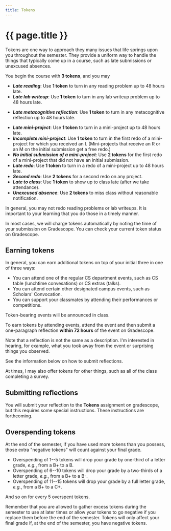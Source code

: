 ```yaml
---
title: Tokens
---
```

# {{ page.title }}

Tokens are one way to approach they many issues that life springs upon you throughout the semester.  They provide a uniform way to handle the things that typically come up in a course, such as late submissions or unexcused absences.

You begin the course with **3 tokens**, and you may 

+ _**Late reading**_: Use **1 token** to turn in any reading problem up to 48 hours late.
+ _**Late lab writeup**_: Use **1 token** to turn in any lab writeup problem up to 48 hours late.
* _**Late metacognitive reflection**_: Use **1 token** to turn in any metacognitive reflection up to 48 hours late.
+ _**Late mini-project**_: Use **1 token** to turn in a mini-project up to 48 hours late.
+ _**Incomplete mini-project**_: Use **1 token** to turn in the first redo of a mini-project for which you received an I.  (Mini-projects that receive an R or an M on the initial submission get a free redo.)
+ _**No initial submission of a mini-project**_: Use **2 tokens** for the first redo of a mini-project that did not have an initial submission.
+ _**Late redo**_: Use **1 token** to turn in a redo of a mini-project up to 48 hours late.
+ _**Second redo**_: Use **2 tokens** for a second redo on any project.
+ _**Late to class**_:  Use **1 token** to show up to class late (after we take attendance).
+ _**Unexcused absence**_: Use **2 tokens** to miss class without reasonable notification.

In general, you may not redo reading problems or lab writeups.  It is important to your learning that you do those in a timely manner.

In most cases, we will charge tokens automatically by noting the time of your submission on Gradescope.  You can check your current token status on Gradescope.

## Earning tokens

In general, you can earn additional tokens on top of your initial three in one of three ways:

+ You can attend one of the regular CS department events, such as CS table (lunchtime convesations) or CS extras (talks).
+ You can attend certain other designated campus events, such as Scholars' Convocation.
+ You can support your classmates by attending their performances or competitions.

Token-bearing events will be announced in class.

To earn tokens by attending events, attend the event and then submit a one-paragraph reflection **within 72 hours** of the event on Gradescope.  

Note that a reflection is not the same as a description.  I'm interested in hearing, for example, what you took away from the event or surprising things you observed.

See the information below on how to submit reflections.

At times, I may also offer tokens for other things, such as all of the class completing a survey.

## Submitting reflections

You will submit your reflection to the **Tokens** assignment on gradescope, but this requires some special instructions.  These instructions are forthcoming.

## Overspending tokens

At the end of the semester, if you have used more tokens than you possess, those extra "negative tokens" will count against your final grade.

+ Overspending of 1--5 tokens will drop your grade by one-third of a letter grade, _e.g._, from a B+ to a B.
+ Overspending of 6--10 tokens will drop your grade by a two-thirds of a letter grade, _e.g._, from a B+ to a B-.
+ Overspending of 11--15 tokens will drop your grade by a full letter grade, _e.g._, from a B+ to a C+.

And so on for every 5 overspent tokens.

Remember that you are allowed to gather excess tokens during the semester to use at later times or allow your tokens to go negative if you replace them before the end of the semester. Tokens will only affect your final grade if, at the end of the semester, you have negative tokens.
